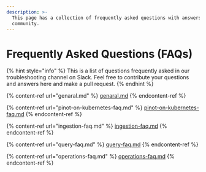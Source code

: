 ```yaml
---
description: >-
  This page has a collection of frequently asked questions with answers from the
  community.
---
```


# Frequently Asked Questions (FAQs)

{% hint style="info" %}
This is a list of questions frequently asked in our troubleshooting channel on Slack. Feel free to contribute your questions and answers here and make a pull request.
{% endhint %}

{% content-ref url="genaral.md" %}
[genaral.md](genaral.md)
{% endcontent-ref %}

{% content-ref url="pinot-on-kubernetes-faq.md" %}
[pinot-on-kubernetes-faq.md](pinot-on-kubernetes-faq.md)
{% endcontent-ref %}

{% content-ref url="ingestion-faq.md" %}
[ingestion-faq.md](ingestion-faq.md)
{% endcontent-ref %}

{% content-ref url="query-faq.md" %}
[query-faq.md](query-faq.md)
{% endcontent-ref %}

{% content-ref url="operations-faq.md" %}
[operations-faq.md](operations-faq.md)
{% endcontent-ref %}

